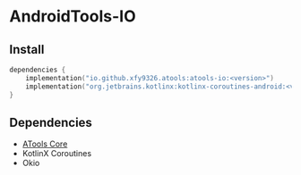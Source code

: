 # AndroidTools-IO

## Install

```kotlin
dependencies {
    implementation("io.github.xfy9326.atools:atools-io:<version>")
    implementation("org.jetbrains.kotlinx:kotlinx-coroutines-android:<version>")
}
```

## Dependencies

- [ATools Core](../core/README.md)
- KotlinX Coroutines
- Okio
